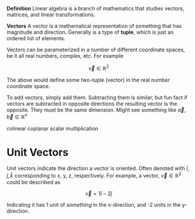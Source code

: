 
**Definition**
Linear algebra is a branch of mathematics that studies vectors, matrices, and linear transformations.

**Vectors** 
A vector is a mathematical representation of something that has magnitude and direction. Generally is a type of **tuple**, which is just an ordered list of elements. 

Vectors can be parameterized in a number of different coordinate spaces, be it all real numbers, complex, etc. For example

$$
\vec{v} \in \mathbb{R}^2
$$

The above would define some two-tuple (vector) in the real number coordinate space. 

To add vectors, simply add them. Subtracting them is similar, but fun fact if vectors are subtracted in opposite directions the resulting vector is the opposite. They must be the same dimension. Might see something like $\vec{a}, \vec{b} \in \mathbb{R}^n$

colinear
coplanar
scalar multiplication

# Unit Vectors

Unit vectors indicate the direction a vector is oriented. Often denoted with $\hat{i}, \hat{j}, \hat{k}$ corresponding to x, y, z, respectively. For example, a vector, $\vec{v} \in \mathbb{R}^2$ could be described as 

$$
\vec{v} = 1\hat{i} -2\hat{j}
$$

Indicating it has 1 unit of _something_ in the x-direction, and -2 units in the y-direction.





